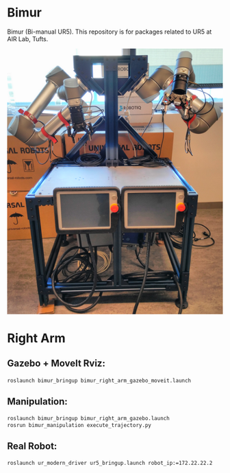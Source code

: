 # Bimur
Bimur (Bi-manual UR5). This repository is for packages related to UR5 at AIR Lab, Tufts.

<img src="pics/Bimur.png" align="middle">

# Right Arm

## Gazebo + MoveIt Rviz:

`roslaunch bimur_bringup bimur_right_arm_gazebo_moveit.launch`

## Manipulation:

```
roslaunch bimur_bringup bimur_right_arm_gazebo.launch
rosrun bimur_manipulation execute_trajectory.py
```

## Real Robot:

`roslaunch ur_modern_driver ur5_bringup.launch robot_ip:=172.22.22.2`
